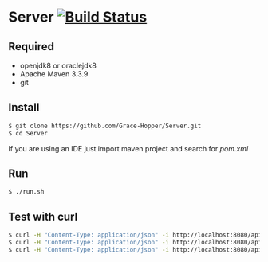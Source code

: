 # Server [![Build Status](https://travis-ci.org/UNIZAR-30226-2017-01/Server.svg?branch=master)](https://travis-ci.org/UNIZAR-30226-2017-01/Server)
## Required
+ openjdk8 or oraclejdk8
+ Apache Maven 3.3.9
+ git

## Install
```zsh
$ git clone https://github.com/Grace-Hopper/Server.git
$ cd Server
```
If you are using an IDE just import maven project and search for *pom.xml*
## Run
```zsh
$ ./run.sh
```
## Test with curl
```zsh
$ curl -H "Content-Type: application/json" -i http://localhost:8080/api/user --data '{"username":"xyz"}'
$ curl -H "Content-Type: application/json" -i http://localhost:8080/api/recepies
$ curl -H "Content-Type: application/json" -i http://localhost:8080/api/recepie\?id\=78
```
